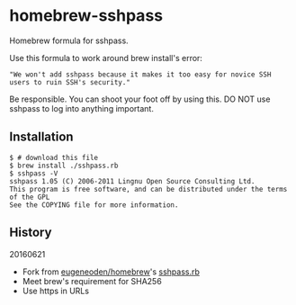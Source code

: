 # homebrew-sshpass

Homebrew formula for sshpass.

Use this formula to work around brew install's error:

    "We won't add sshpass because it makes it too easy for novice SSH users to ruin SSH's security."

Be responsible. You can shoot your foot off by using this. DO NOT use sshpass to log into anything important.

## Installation

    $ # download this file
    $ brew install ./sshpass.rb
    $ sshpass -V
    sshpass 1.05 (C) 2006-2011 Lingnu Open Source Consulting Ltd.
    This program is free software, and can be distributed under the terms of the GPL
    See the COPYING file for more information.

## History

20160621
  * Fork from [eugeneoden/homebrew](https://github.com/eugeneoden/homebrew)'s [sshpass.rb](https://raw.github.com/eugeneoden/homebrew/eca9de1/Library/Formula/sshpass.rb)
  * Meet brew's requirement for SHA256
  * Use https in URLs
